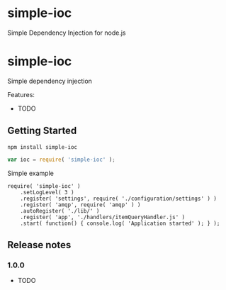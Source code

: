 simple-ioc
==========

Simple Dependency Injection for node.js



# simple-ioc

Simple dependency injection

Features:

* TODO

## Getting Started

```
npm install simple-ioc
```

```javascript
var ioc = require( 'simple-ioc' );
```

Simple example

```
require( 'simple-ioc' )
	.setLogLevel( 3 )
	.register( 'settings', require( './configuration/settings' ) )
	.register( 'amqp', require( 'amqp' ) )
	.autoRegister( './lib/' )
	.register( 'app', './handlers/itemQueryHandler.js' )
	.start( function() { console.log( 'Application started' ); } );
```

## Release notes

### 1.0.0

* TODO

